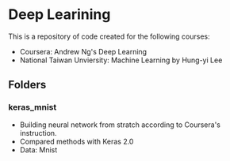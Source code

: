 # Deep Learining

This is a repository of code created for the following courses:
* Coursera: Andrew Ng's Deep Learning
* National Taiwan Unviersity: Machine Learning by Hung-yi Lee

## Folders
### keras_mnist
* Building neural network from stratch according to Coursera's instruction.
* Compared methods with Keras 2.0
* Data: Mnist
